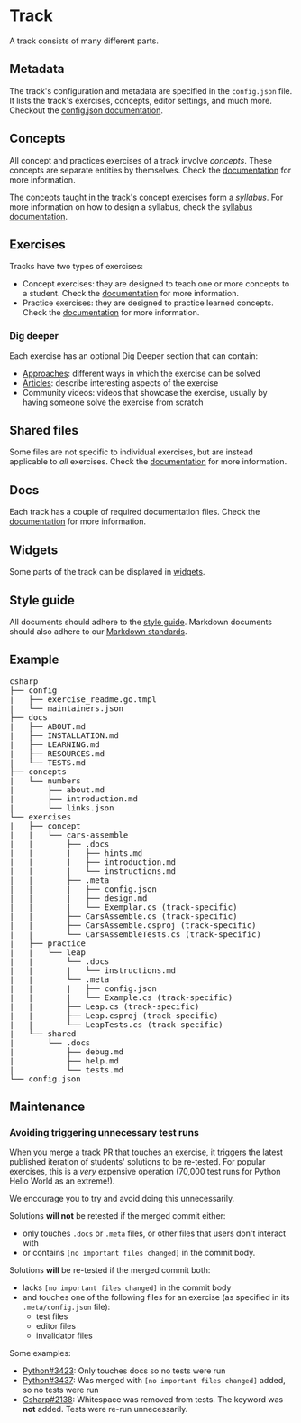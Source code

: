 # Track

A track consists of many different parts.

## Metadata

The track's configuration and metadata are specified in the `config.json` file. It lists the track's exercises, concepts, editor settings, and much more. Checkout the [config.json documentation](/docs/building/tracks/config-json).

## Concepts

All concept and practices exercises of a track involve _concepts_. These concepts are separate entities by themselves. Check the [documentation](/docs/building/tracks/concepts) for more information.

The concepts taught in the track's concept exercises form a _syllabus_.
For more information on how to design a syllabus, check the [syllabus documentation](/docs/building/tracks/syllabus).

## Exercises

Tracks have two types of exercises:

- Concept exercises: they are designed to teach one or more concepts to a student. Check the [documentation](/docs/building/tracks/concept-exercises) for more information.
- Practice exercises: they are designed to practice learned concepts. Check the [documentation](/docs/building/tracks/practice-exercises) for more information.

### Dig deeper

Each exercise has an optional Dig Deeper section that can contain:

- [Approaches](/docs/building/tracks/approaches): different ways in which the exercise can be solved
- [Articles](/docs/building/tracks/articles): describe interesting aspects of the exercise
- Community videos: videos that showcase the exercise, usually by having someone solve the exercise from scratch

## Shared files

Some files are not specific to individual exercises, but are instead applicable to _all_ exercises. Check the [documentation](/docs/building/tracks/shared-files) for more information.

## Docs

Each track has a couple of required documentation files. Check the [documentation](/docs/building/tracks/docs) for more information.

## Widgets

Some parts of the track can be displayed in [widgets](/docs/building/markdown/widgets).

## Style guide

All documents should adhere to the [style guide](/docs/building/markdown/style-guide). Markdown documents
should also adhere to our [Markdown standards](/docs/building/markdown/markdown).

## Example

<pre>
csharp
├── config
|   ├── exercise_readme.go.tmpl
|   └── maintainers.json
├── docs
|   ├── ABOUT.md
|   ├── INSTALLATION.md
|   ├── LEARNING.md
|   ├── RESOURCES.md
|   └── TESTS.md
├── concepts
|   └── numbers
|       ├── about.md
|       ├── introduction.md
|       └── links.json
└── exercises
|   ├── concept
|   |   └── cars-assemble
|   |       ├── .docs
|   |       |   ├── hints.md
|   |       |   ├── introduction.md
|   |       |   └── instructions.md
|   |       ├── .meta
|   |       |   ├── config.json
|   |       |   ├── design.md
|   |       |   └── Exemplar.cs (track-specific)
|   |       ├── CarsAssemble.cs (track-specific)
|   |       ├── CarsAssemble.csproj (track-specific)
|   |       └── CarsAssembleTests.cs (track-specific)
|   ├── practice
|   |   └── leap
|   |       └── .docs
|   |       |   └── instructions.md
|   |       └── .meta
|   |       |   ├── config.json
|   |       |   └── Example.cs (track-specific)
|   |       ├── Leap.cs (track-specific)
|   |       ├── Leap.csproj (track-specific)
|   |       └── LeapTests.cs (track-specific)
|   └── shared
|       └── .docs
|           ├── debug.md
|           ├── help.md
|           └── tests.md
└── config.json
</pre>

## Maintenance

### Avoiding triggering unnecessary test runs

When you merge a track PR that touches an exercise, it triggers the latest published iteration of students' solutions to be re-tested.
For popular exercises, this is a _very_ expensive operation (70,000 test runs for Python Hello World as an extreme!).

We encourage you to try and avoid doing this unnecessarily.

Solutions **will not** be retested if the merged commit either:

- only touches `.docs` or `.meta` files, or other files that users don't interact with
- or contains `[no important files changed]` in the commit body.

Solutions **will** be re-tested if the merged commit both:

- lacks `[no important files changed]` in the commit body
- and touches one of the following files for an exercise (as specified in its `.meta/config.json` file):
  - test files
  - editor files
  - invalidator files

Some examples:

- [Python#3423](https://github.com/exercism/python/pull/3423): Only touches docs so no tests were run
- [Python#3437](https://github.com/exercism/python/commit/29a64a4889f94bafbd0062d7fc5052858523b25c): Was merged with `[no important files changed]` added, so no tests were run
- [Csharp#2138](https://github.com/exercism/csharp/pull/2138): Whitespace was removed from tests. The keyword was **not** added. Tests were re-run unnecessarily.
